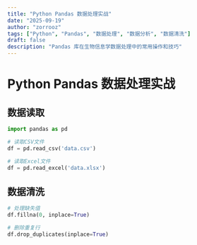 ```yaml
---
title: "Python Pandas 数据处理实战"
date: "2025-09-19"
author: "zorrooz"
tags: ["Python", "Pandas", "数据处理", "数据分析", "数据清洗"]
draft: false
description: "Pandas 库在生物信息学数据处理中的常用操作和技巧"
---
```


# Python Pandas 数据处理实战

## 数据读取

```python
import pandas as pd

# 读取CSV文件
df = pd.read_csv('data.csv')

# 读取Excel文件
df = pd.read_excel('data.xlsx')
```

## 数据清洗

```python
# 处理缺失值
df.fillna(0, inplace=True)

# 删除重复行
df.drop_duplicates(inplace=True)